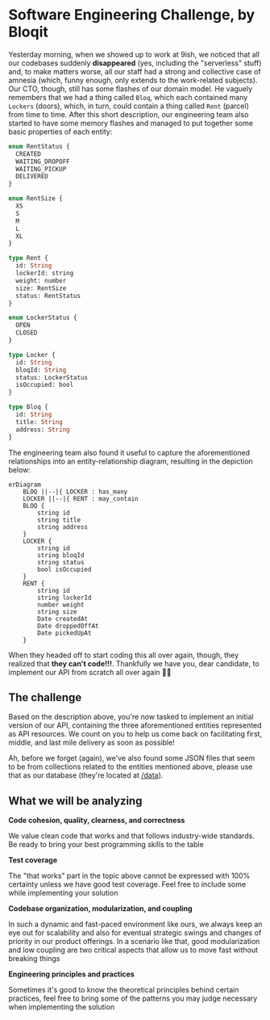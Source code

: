 # Software Engineering Challenge, by Bloqit

Yesterday morning, when we showed up to work at 9ish, we noticed that all our codebases suddenly **disappeared** (yes, including the "serverless" stuff) and, to make matters worse, all our staff had a strong and collective case of amnesia (which, funny enough, only extends to the work-related subjects). Our CTO, though, still has some flashes of our domain model. He vaguely remembers that we had a thing called `Bloq`, which each contained many `Lockers` (doors), which, in turn, could contain a thing called `Rent` (parcel) from time to time. After this short description, our engineering team also started to have some memory flashes and managed to put together some basic properties of each entity:

```graphql
enum RentStatus {
  CREATED
  WAITING_DROPOFF
  WAITING_PICKUP
  DELIVERED
}

enum RentSize {
  XS
  S
  M
  L
  XL
}

type Rent {
  id: String
  lockerId: string
  weight: number
  size: RentSize
  status: RentStatus
}

enum LockerStatus {
  OPEN
  CLOSED
}

type Locker {
  id: String
  bloqId: String
  status: LockerStatus
  isOccupied: bool
}

type Bloq {
  id: String
  title: String
  address: String
}
```

The engineering team also found it useful to capture the aforementioned relationships into an entity-relationship diagram, resulting in the depiction below:

```mermaid
erDiagram
    BLOQ ||--|{ LOCKER : has_many
    LOCKER ||--|{ RENT : may_contain
    BLOQ {
        string id
        string title
        string address
    }
    LOCKER {
        string id
        string bloqId
        string status
        bool isOccupied
    }
    RENT {
        string id
        string lockerId
        number weight
        string size
        Date createdAt
        Date droppedOffAt
        Date pickedUpAt
    }
```

When they headed off to start coding this all over again, though, they realized that **they can't code!!!**. Thankfully we have you, dear candidate, to implement our API from scratch all over again 🙌🏽

## The challenge

Based on the description above, you're now tasked to implement an initial version of our API, containing the three aforementioned entities represented as API resources. We count on you to help us come back on facilitating first, middle, and last mile delivery as soon as possible!

Ah, before we forget (again), we've also found some JSON files that seem to be from collections related to the entities mentioned above, please use that as our database (they're located at [/data](./data)).

## What we will be analyzing

**Code cohesion, quality, clearness, and correctness**

We value clean code that works and that follows industry-wide standards. Be ready to bring your best programming skills to the table

**Test coverage**

The "that works" part in the topic above cannot be expressed with 100% certainty unless we have good test coverage. Feel free to include some while implementing your solution

**Codebase organization, modularization, and coupling**

In such a dynamic and fast-paced environment like ours, we always keep an eye out for scalability and also for eventual strategic swings and changes of priority in our product offerings. In a scenario like that, good modularization and low coupling are two critical aspects that allow us to move fast without breaking things

**Engineering principles and practices**

Sometimes it's good to know the theoretical principles behind certain practices, feel free to bring some of the patterns you may judge necessary when implementing the solution

